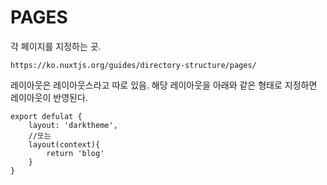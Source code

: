 # PAGES
각 페이지를 지정하는 곳.
```
https://ko.nuxtjs.org/guides/directory-structure/pages/
```
레이아웃은 레이아웃스라고 따로 있음. 해당 레이아웃을 아래와 같은 형태로 지정하면 레이아웃이 반영된다.
```
export defulat {
	layout: 'darktheme',
	//또는
	layout(context){
		return 'blog'
	}
}
```
